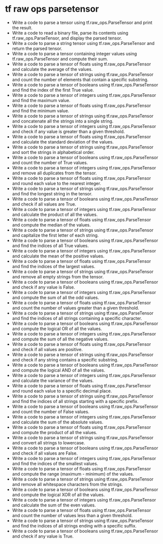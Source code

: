 # tf raw ops parsetensor

- Write a code to parse a tensor using tf.raw_ops.ParseTensor and print the result.
- Write a code to read a binary file, parse its contents using tf.raw_ops.ParseTensor, and display the parsed tensor.
- Write a code to parse a string tensor using tf.raw_ops.ParseTensor and return the parsed tensor.
- Write a code to parse a tensor containing integer values using tf.raw_ops.ParseTensor and compute their sum.
- Write a code to parse a tensor of floats using tf.raw_ops.ParseTensor and calculate the average of the values.
- Write a code to parse a tensor of strings using tf.raw_ops.ParseTensor and count the number of elements that contain a specific substring.
- Write a code to parse a tensor of booleans using tf.raw_ops.ParseTensor and find the index of the first True value.
- Write a code to parse a tensor of integers using tf.raw_ops.ParseTensor and find the maximum value.
- Write a code to parse a tensor of floats using tf.raw_ops.ParseTensor and find the minimum value.
- Write a code to parse a tensor of strings using tf.raw_ops.ParseTensor and concatenate all the strings into a single string.
- Write a code to parse a tensor of integers using tf.raw_ops.ParseTensor and check if any value is greater than a given threshold.
- Write a code to parse a tensor of floats using tf.raw_ops.ParseTensor and calculate the standard deviation of the values.
- Write a code to parse a tensor of strings using tf.raw_ops.ParseTensor and sort the strings in alphabetical order.
- Write a code to parse a tensor of booleans using tf.raw_ops.ParseTensor and count the number of True values.
- Write a code to parse a tensor of integers using tf.raw_ops.ParseTensor and remove all duplicates from the tensor.
- Write a code to parse a tensor of floats using tf.raw_ops.ParseTensor and round each value to the nearest integer.
- Write a code to parse a tensor of strings using tf.raw_ops.ParseTensor and find the longest string in the tensor.
- Write a code to parse a tensor of booleans using tf.raw_ops.ParseTensor and check if all values are True.
- Write a code to parse a tensor of integers using tf.raw_ops.ParseTensor and calculate the product of all the values.
- Write a code to parse a tensor of floats using tf.raw_ops.ParseTensor and compute the median of the values.
- Write a code to parse a tensor of strings using tf.raw_ops.ParseTensor and capitalize the first letter of each string.
- Write a code to parse a tensor of booleans using tf.raw_ops.ParseTensor and find the indices of all True values.
- Write a code to parse a tensor of integers using tf.raw_ops.ParseTensor and calculate the mean of the positive values.
- Write a code to parse a tensor of floats using tf.raw_ops.ParseTensor and find the indices of the largest values.
- Write a code to parse a tensor of strings using tf.raw_ops.ParseTensor and remove all empty strings from the tensor.
- Write a code to parse a tensor of booleans using tf.raw_ops.ParseTensor and check if any value is False.
- Write a code to parse a tensor of integers using tf.raw_ops.ParseTensor and compute the sum of all the odd values.
- Write a code to parse a tensor of floats using tf.raw_ops.ParseTensor and count the number of values greater than a given threshold.
- Write a code to parse a tensor of strings using tf.raw_ops.ParseTensor and find the indices of all strings containing a specific character.
- Write a code to parse a tensor of booleans using tf.raw_ops.ParseTensor and compute the logical OR of all the values.
- Write a code to parse a tensor of integers using tf.raw_ops.ParseTensor and compute the sum of all the negative values.
- Write a code to parse a tensor of floats using tf.raw_ops.ParseTensor and check if all values are positive.
- Write a code to parse a tensor of strings using tf.raw_ops.ParseTensor and check if any string contains a specific substring.
- Write a code to parse a tensor of booleans using tf.raw_ops.ParseTensor and compute the logical AND of all the values.
- Write a code to parse a tensor of integers using tf.raw_ops.ParseTensor and calculate the variance of the values.
- Write a code to parse a tensor of floats using tf.raw_ops.ParseTensor and round each value to a specific decimal place.
- Write a code to parse a tensor of strings using tf.raw_ops.ParseTensor and find the indices of all strings starting with a specific prefix.
- Write a code to parse a tensor of booleans using tf.raw_ops.ParseTensor and count the number of False values.
- Write a code to parse a tensor of integers using tf.raw_ops.ParseTensor and calculate the sum of the absolute values.
- Write a code to parse a tensor of floats using tf.raw_ops.ParseTensor and compute the product of all the values.
- Write a code to parse a tensor of strings using tf.raw_ops.ParseTensor and convert all strings to lowercase.
- Write a code to parse a tensor of booleans using tf.raw_ops.ParseTensor and check if all values are False.
- Write a code to parse a tensor of integers using tf.raw_ops.ParseTensor and find the indices of the smallest values.
- Write a code to parse a tensor of floats using tf.raw_ops.ParseTensor and compute the range (maximum - minimum) of the values.
- Write a code to parse a tensor of strings using tf.raw_ops.ParseTensor and remove all whitespace characters from the strings.
- Write a code to parse a tensor of booleans using tf.raw_ops.ParseTensor and compute the logical XOR of all the values.
- Write a code to parse a tensor of integers using tf.raw_ops.ParseTensor and calculate the sum of the even values.
- Write a code to parse a tensor of floats using tf.raw_ops.ParseTensor and count the number of values less than a given threshold.
- Write a code to parse a tensor of strings using tf.raw_ops.ParseTensor and find the indices of all strings ending with a specific suffix.
- Write a code to parse a tensor of booleans using tf.raw_ops.ParseTensor and check if any value is True.